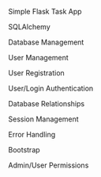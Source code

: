 Simple Flask Task App

SQLAlchemy

Database Management

User Management

User Registration

User/Login Authentication

Database Relationships

Session Management

Error Handling

Bootstrap

Admin/User Permissions




